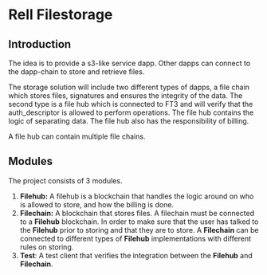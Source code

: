 # Rell Filestorage

## Introduction
The idea is to provide a s3-like service dapp. 
Other dapps can connect to the dapp-chain to store and retrieve files.

The storage solution will include two different types of dapps, 
a file chain which stores files, signatures and ensures the integrity of the data. 
The second type is a file hub which is connected to FT3 and will verify that the auth_descriptor 
is allowed to perform operations. The file hub contains the logic of separating data. 
The file hub also has the responsibility of billing.

A file hub can contain multiple file chains.

## Modules
The project consists of 3 modules.
1. **Filehub:** A filehub is a blockchain that handles the logic around on who is allowed to store, 
   and how the billing is done.
2. **Filechain:** A blockchain that stores files. 
   A filechain must be connected to a **Filehub** blockchain. In order to make sure that the user 
   has talked to the **Filehub** prior to storing and that they are to store. 
   A **Filechain** can be connected to different types of **Filehub** implementations with different 
   rules on storing.
3. **Test**: A test client that verifies the integration between the **Filehub** and **Filechain**.
